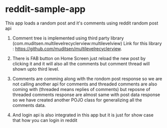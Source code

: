 # reddit-sample-app
This app loads a random post and it's comments using reddit random post api

1. Comment tree is implemented using third party library (com.muditsen.multilevelrecyclerview:multilevelview)
   Link for this library : https://github.com/muditsen/multilevelrecyclerview.
   
2. There is FAB button on Home Screen just reload the new post by clicking it and it will also all the comments but comment thread will      shown upto third level.

3. Comments are comming along with the rondom post response so we are not calling another api for comments and threaded comments are also   coming with (threaded means replies of comments) but reposne of threaded comments response are almost same with post data response so we   have created another POJO class for generalizing all the comments data.

4. And login api is also integrated in this app but it is just for show case that how you can login in reddit 
